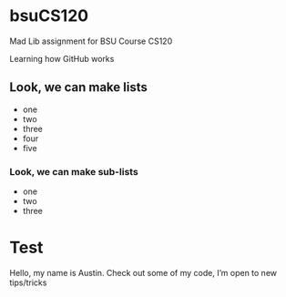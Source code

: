 # bsuCS120

Mad Lib assignment for BSU Course CS120

Learning how GitHub works

## Look, we can make lists

* one
* two
* three
* four
* five

### Look, we can make sub-lists

* one
* two
* three

# Test

Hello, my name is Austin. Check out some of my code, I’m open to new tips/tricks